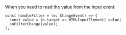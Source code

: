 When you need to read the value from the input event:

```tsx
const handleFilter = (e: ChangeEvent) => {  
  const value = (e.target as HTMLInputElement).value;  
  onFilterChange(value);  
};
```
